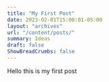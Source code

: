 ```yaml
---
title: "My First Post"
date: 2023-02-01T15:00:01-05:00
layout: "archives"
url: "/content/posts/"
summary: Ideas
draft: false
ShowBreadCrumbs: false
---
```


Hello this is my first post